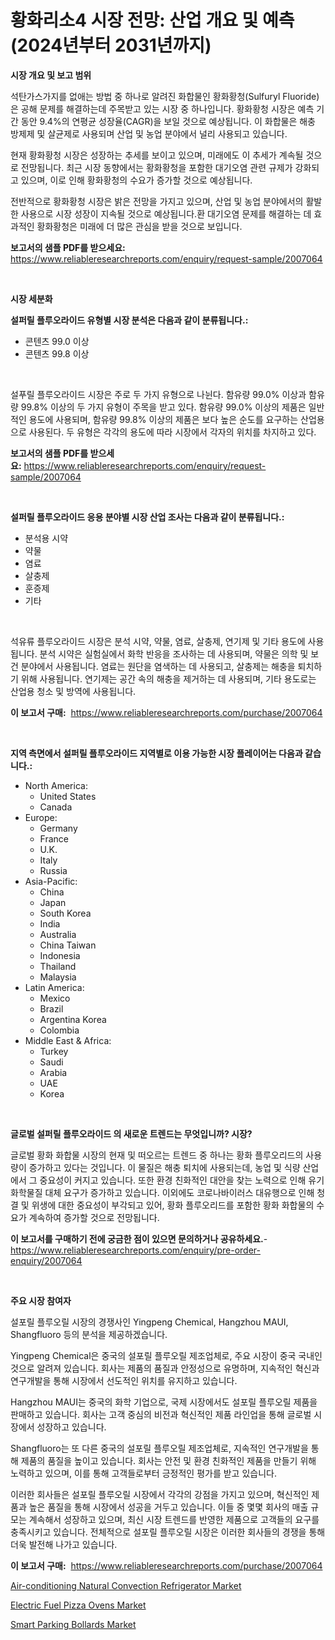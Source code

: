 <p><h1>황화리소4 시장 전망: 산업 개요 및 예측 (2024년부터 2031년까지)</h1></p><p><strong>시장 개요 및 보고 범위</strong></p>
<p><p>석탄가스가지를 없애는 방법 중 하나로 알려진 화합물인 황화황청(Sulfuryl Fluoride)은 공해 문제를 해결하는데 주목받고 있는 시장 중 하나입니다. 황화황청 시장은 예측 기간 동안 9.4%의 연평균 성장율(CAGR)을 보일 것으로 예상됩니다. 이 화합물은 해충 방제제 및 살균제로 사용되며 산업 및 농업 분야에서 널리 사용되고 있습니다.</p><p>현재 황화황청 시장은 성장하는 추세를 보이고 있으며, 미래에도 이 추세가 계속될 것으로 전망됩니다. 최근 시장 동향에서는 황화황청을 포함한 대기오염 관련 규제가 강화되고 있으며, 이로 인해 황화황청의 수요가 증가할 것으로 예상됩니다.</p><p>전반적으로 황화황청 시장은 밝은 전망을 가지고 있으며, 산업 및 농업 분야에서의 활발한 사용으로 시장 성장이 지속될 것으로 예상됩니다.환 대기오염 문제를 해결하는 데 효과적인 황화황청은 미래에 더 많은 관심을 받을 것으로 보입니다.</p></p>
<p><strong>보고서의 샘플 PDF를 받으세요:</strong> <a href="https://www.reliableresearchreports.com/enquiry/request-sample/2007064">https://www.reliableresearchreports.com/enquiry/request-sample/2007064</a></p>
<p>&nbsp;</p>
<p><strong>시장 세분화</strong></p>
<p><strong>설퍼릴 플루오라이드 유형별 시장 분석은 다음과 같이 분류됩니다.:</strong></p>
<p><ul><li>콘텐츠 99.0 이상</li><li>콘텐츠 99.8 이상</li></ul></p>
<p>&nbsp;</p>
<p><p>설푸릴 플루오라이드 시장은 주로 두 가지 유형으로 나뉜다. 함유량 99.0% 이상과 함유량 99.8% 이상의 두 가지 유형이 주목을 받고 있다. 함유량 99.0% 이상의 제품은 일반적인 용도에 사용되며, 함유량 99.8% 이상의 제품은 보다 높은 순도를 요구하는 산업용으로 사용된다. 두 유형은 각각의 용도에 따라 시장에서 각자의 위치를 차지하고 있다.</p></p>
<p><strong>보고서의 샘플 PDF를 받으세요:</strong>&nbsp;<a href="https://www.reliableresearchreports.com/enquiry/request-sample/2007064">https://www.reliableresearchreports.com/enquiry/request-sample/2007064</a></p>
<p>&nbsp;</p>
<p><strong> 설퍼릴 플루오라이드 응용 분야별 시장 산업 조사는 다음과 같이 분류됩니다.:</strong></p>
<p><ul><li>분석용 시약</li><li>약물</li><li>염료</li><li>살충제</li><li>훈증제</li><li>기타</li></ul></p>
<p>&nbsp;</p>
<p><p>석유류 플루오라이드 시장은 분석 시약, 약물, 염료, 살충제, 연기제 및 기타 용도에 사용됩니다. 분석 시약은 실험실에서 화학 반응을 조사하는 데 사용되며, 약물은 의학 및 보건 분야에서 사용됩니다. 염료는 원단을 염색하는 데 사용되고, 살충제는 해충을 퇴치하기 위해 사용됩니다. 연기제는 공간 속의 해충을 제거하는 데 사용되며, 기타 용도로는 산업용 청소 및 방역에 사용됩니다.</p></p>
<p><strong>이 보고서 구매:</strong>&nbsp; <a href="https://www.reliableresearchreports.com/purchase/2007064">https://www.reliableresearchreports.com/purchase/2007064</a></p>
<p>&nbsp;</p>
<p><strong>지역 측면에서 설퍼릴 플루오라이드 지역별로 이용 가능한 시장 플레이어는 다음과 같습니다.:</strong></p>
<p><ul>
    <li>
        North America:
        <ul>
            <li>United States</li>
            <li>Canada</li>
        </ul>
    </li>
    <li>
        Europe:
        <ul>
            <li>Germany</li>
            <li>France</li>
            <li>U.K.</li>
            <li>Italy</li>
            <li>Russia</li>
        </ul>
    </li>
    <li>
        Asia-Pacific:
        <ul>
            <li>China</li>
            <li>Japan</li>
            <li>South Korea</li>
            <li>India</li>
            <li>Australia</li>
            <li>China Taiwan</li>
            <li>Indonesia</li>
            <li>Thailand</li>
            <li>Malaysia</li>
        </ul>
    </li>
    <li>
        Latin America:
        <ul>
            <li>Mexico</li>
            <li>Brazil</li>
            <li>Argentina Korea</li>
            <li>Colombia</li>
        </ul>
    </li>
    <li>
        Middle East & Africa:
        <ul>
            <li>Turkey</li>
            <li>Saudi</li>
            <li>Arabia</li>
            <li>UAE</li>
            <li>Korea</li>
        </ul>
    </li>
    </ul></p>
<p>&nbsp;</p>
<p><strong>글로벌 설퍼릴 플루오라이드 의 새로운 트렌드는 무엇입니까? 시장?</strong></p>
<p><p>글로벌 황화 화합물 시장의 현재 및 떠오르는 트렌드 중 하나는 황화 플루오리드의 사용량이 증가하고 있다는 것입니다. 이 물질은 해충 퇴치에 사용되는데, 농업 및 식량 산업에서 그 중요성이 커지고 있습니다. 또한 환경 친화적인 대안을 찾는 노력으로 인해 유기 화학물질 대체 요구가 증가하고 있습니다. 이외에도 코로나바이러스 대유행으로 인해 청결 및 위생에 대한 중요성이 부각되고 있어, 황화 플루오리드를 포함한 황화 화합물의 수요가 계속하여 증가할 것으로 전망됩니다.</p></p>
<p><strong>이 보고서를 구매하기 전에 궁금한 점이 있으면 문의하거나 공유하세요.</strong>- <a href="https://www.reliableresearchreports.com/enquiry/pre-order-enquiry/2007064">https://www.reliableresearchreports.com/enquiry/pre-order-enquiry/2007064</a></p>
<p>&nbsp;</p>
<p><strong>주요 시장 참여자</strong></p>
<p><p>설포릴 플루오릴 시장의 경쟁사인 Yingpeng Chemical, Hangzhou MAUI, Shangfluoro 등의 분석을 제공하겠습니다. </p><p>Yingpeng Chemical은 중국의 설포릴 플루오릴 제조업체로, 주요 시장이 중국 국내인 것으로 알려져 있습니다. 회사는 제품의 품질과 안정성으로 유명하며, 지속적인 혁신과 연구개발을 통해 시장에서 선도적인 위치를 유지하고 있습니다. </p><p>Hangzhou MAUI는 중국의 화학 기업으로, 국제 시장에서도 설포릴 플루오릴 제품을 판매하고 있습니다. 회사는 고객 중심의 비전과 혁신적인 제품 라인업을 통해 글로벌 시장에서 성장하고 있습니다. </p><p>Shangfluoro는 또 다른 중국의 설포릴 플루오릴 제조업체로, 지속적인 연구개발을 통해 제품의 품질을 높이고 있습니다. 회사는 안전 및 환경 친화적인 제품을 만들기 위해 노력하고 있으며, 이를 통해 고객들로부터 긍정적인 평가를 받고 있습니다. </p><p>이러한 회사들은 설포릴 플루오릴 시장에서 각각의 강점을 가지고 있으며, 혁신적인 제품과 높은 품질을 통해 시장에서 성공을 거두고 있습니다. 이들 중 몇몇 회사의 매출 규모는 계속해서 성장하고 있으며, 최신 시장 트렌드를 반영한 제품으로 고객들의 요구를 충족시키고 있습니다. 전체적으로 설포릴 플루오릴 시장은 이러한 회사들의 경쟁을 통해 더욱 발전해 나가고 있습니다.</p></p>
<p><strong>이 보고서 구매:</strong>&nbsp;&nbsp;<a href="https://www.reliableresearchreports.com/purchase/2007064">https://www.reliableresearchreports.com/purchase/2007064</a></p>
<p><p><a href="https://github.com/dringals/Market-Research-Report-List-3/blob/main/air-conditioning-natural-convection-refrigerator-market.md">Air-conditioning Natural Convection Refrigerator Market</a></p><p><a href="https://github.com/mharielmesa/Market-Research-Report-List-2/blob/main/electric-fuel-pizza-ovens-market.md">Electric Fuel Pizza Ovens Market</a></p><p><a href="https://github.com/lbird53714/Market-Research-Report-List-3/blob/main/smart-parking-bollards-market.md">Smart Parking Bollards Market</a></p></p>

